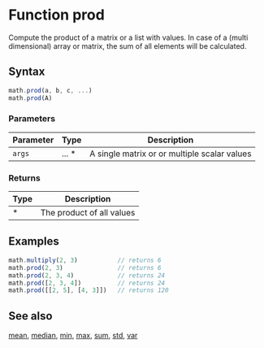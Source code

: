 <!-- Note: This file is automatically generated from source code comments. Changes made in this file will be overridden. -->

# Function prod

Compute the product of a matrix or a list with values.
In case of a (multi dimensional) array or matrix, the sum of all
elements will be calculated.


## Syntax

```js
math.prod(a, b, c, ...)
math.prod(A)
```

### Parameters

Parameter | Type | Description
--------- | ---- | -----------
`args` | ... * | A single matrix or or multiple scalar values

### Returns

Type | Description
---- | -----------
* | The product of all values


## Examples

```js
math.multiply(2, 3)           // returns 6
math.prod(2, 3)               // returns 6
math.prod(2, 3, 4)            // returns 24
math.prod([2, 3, 4])          // returns 24
math.prod([[2, 5], [4, 3]])   // returns 120
```


## See also

[mean](mean.md),
[median](median.md),
[min](min.md),
[max](max.md),
[sum](sum.md),
[std](std.md),
[var](var.md)
